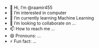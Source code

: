 - 👋 Hi, I’m @raamir455
- 👀 I’m interested in computer 
- 🌱 I’m currently learning Machine Learning 
- 💞️ I’m looking to collaborate on ...
- 📫 How to reach me ...
- 😄 Pronouns: ...
- ⚡ Fun fact: ...

<!---
raamir455/raamir455 is a ✨ special ✨ repository because its `README.md` (this file) appears on your GitHub profile.
You can click the Preview link to take a look at your changes.
--->
